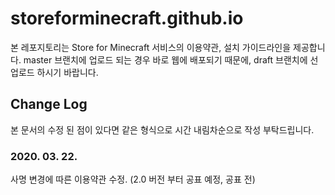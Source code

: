 # storeforminecraft.github.io
본 레포지토리는 Store for Minecraft 서비스의 이용약관, 설치 가이드라인을 제공합니다.
master 브랜치에 업로드 되는 경우 바로 웹에 배포되기 때문에, draft 브랜치에 선 업로드 하시기 바랍니다.

## Change Log
본 문서의 수정 된 점이 있다면 같은 형식으로 시간 내림차순으로 작성 부탁드립니다.

### 2020. 03. 22.
사명 변경에 따른 이용약관 수정. (2.0 버전 부터 공표 예정, 공표 전)
